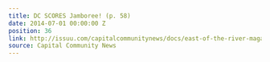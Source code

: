 ```yaml
---
title: DC SCORES Jamboree! (p. 58)
date: 2014-07-01 00:00:00 Z
position: 36
link: http://issuu.com/capitalcommunitynews/docs/east-of-the-river-magazine-july-201_2cc5c74640f144
source: Capital Community News
---
```


